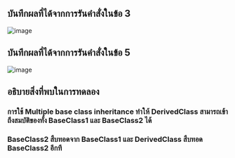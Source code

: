 ## บันทึกผลที่ได้จากการรันคำสั่งในข้อ 3
![image](https://github.com/Sorawit255/03376836-OOP-2566-Lab-08/assets/144196505/28c52eb2-84e8-4973-b143-9578cffad792)

## บันทึกผลที่ได้จากการรันคำสั่งในข้อ 5
![image](https://github.com/Sorawit255/03376836-OOP-2566-Lab-08/assets/144196505/3770e439-0037-4f62-a1e8-6d8b7ac4b891)

## อธิบายสิ่งที่พบในการทดลอง
### การใช้ Multiple base class inheritance ทำให้ DerivedClass สามารถเข้าถึงสมบัติของทั้ง BaseClass1 และ BaseClass2 ได้ 
### BaseClass2 สืบทอดจาก BaseClass1 และ DerivedClass สืบทอด BaseClass2 อีกที
